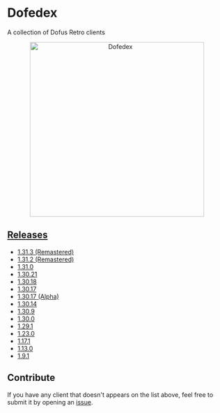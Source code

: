 # Dofedex
A collection of Dofus Retro clients

<p align="center">
  <img
    alt="Dofedex"
    src="https://i.imgur.com/OUexCmL.jpg"
    width="400"
  />
</p>

[Releases](https://github.com/Dofera/Dofedex/releases)
-----
- [1.31.3 (Remastered)](https://github.com/Dofera/dofedex/releases/tag/1.31.3-remastered)
- [1.31.2 (Remastered)](https://github.com/Dofera/dofedex/releases/tag/1.31.2-remastered)
- [1.31.0](https://github.com/Dofera/dofedex/releases/tag/1.31.0)
- [1.30.21](https://github.com/Dofera/dofedex/releases/tag/1.30.21)
- [1.30.18](https://github.com/Dofera/dofedex/releases/tag/1.30.18)
- [1.30.17](https://github.com/Dofera/dofedex/releases/tag/1.30.17)
- [1.30.17 (Alpha)](https://github.com/Dofera/dofedex/releases/tag/1.30.17-alpha)
- [1.30.14](https://github.com/Dofera/dofedex/releases/tag/1.30.14)
- [1.30.9](https://github.com/Dofera/dofedex/releases/tag/1.30.9)
- [1.30.0](https://github.com/Dofera/dofedex/releases/tag/1.30.0)
- [1.29.1](https://github.com/Dofera/dofedex/releases/tag/1.29.1)
- [1.23.0](https://github.com/Dofera/dofedex/releases/tag/1.23.0)
- [1.17.1](https://github.com/Dofera/dofedex/releases/tag/1.17.1)
- [1.13.0](https://github.com/Dofera/dofedex/releases/tag/1.13.0)
- [1.9.1](https://github.com/Dofera/dofedex/releases/tag/1.9.1)

Contribute
-----
If you have any client that doesn't appears on the list above, feel free to submit it by opening an [issue](https://github.com/Dofera/Dofedex/issues/new).
